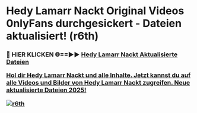 # Hedy Lamarr Nackt Original Videos 0nlyFans durchgesickert - Dateien aktualisiert! (r6th)

<h3>🔴 HIER KLICKEN 🌐==►► <a href="https://tinyurl.com/h6vf6nb8" rel="nofollow">Hedy Lamarr Nackt Aktualisierte Dateien

Hol dir Hedy Lamarr Nackt und alle Inhalte. Jetzt kannst du auf alle Videos und Bilder von Hedy Lamarr Nackt zugreifen. Neue aktualisierte Dateien 2025!

[![r6th](https://i.imgur.com/sD4kR3V.gif)](https://tinyurl.com/h6vf6nb8)
